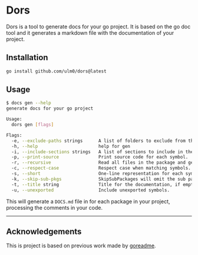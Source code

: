 # Dors

Dors is a tool to generate docs for your go project. It is based on the go doc tool and it generates a markdown file with the documentation of your project.

## Installation

```bash
go install github.com/ulm0/dors@latest
```

## Usage

```bash
$ docs gen --help
generate docs for your go project

Usage:
  dors gen [flags]

Flags:
  -e, --exclude-paths strings      A list of folders to exclude from the documentation.
  -h, --help                       help for gen
  -i, --include-sections strings   A list of sections to include in the documentation. (default [constants,factories,functions,methods,types,variables])
  -p, --print-source               Print source code for each symbol.
  -r, --recursive                  Read all files in the package and generate the documentation. It can be used in combination with include, and exclude. (default true)
  -c, --respect-case               Respect case when matching symbols. (default true)
  -s, --short                      One-line representation for each symbol.
  -k, --skip-sub-pkgs              SkipSubPackages will omit the sub packages section from the README.
  -t, --title string               Title for the documentation, if empty the package name is used.
  -u, --unexported                 Include unexported symbols.
```

This will generate a `DOCS.md` file in for each package in your project, processing the comments in your code.

---

## Acknowledgements

This is project is based on previous work made by [goreadme](https://github.com/posener/goreadme).